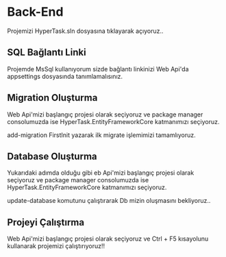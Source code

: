 # Back-End
Projemizi HyperTask.sln dosyasına tıklayarak açıyoruz..

## SQL Bağlantı Linki

Projemde MsSql kullanıyorum sizde bağlantı linkinizi Web Api'da appsettings dosyasında tanımlamalısınız.

## Migration Oluşturma

Web Api'mizi başlangıç projesi olarak seçiyoruz ve package manager consolumuzda ise HyperTask.EntityFrameworkCore katmanımızı seçiyoruz.

add-migration FirstInit yazarak ilk migrate işlemimizi tamamlıyoruz.

## Database Oluşturma

Yukarıdaki adımda olduğu gibi eb Api'mizi başlangıç projesi olarak seçiyoruz ve package manager consolumuzda ise HyperTask.EntityFrameworkCore katmanımızı seçiyoruz.

update-database komutunu çalıştırarak Db mizin oluşmasını bekliyoruz..

## Projeyi Çalıştırma 

Web Api'mizi başlangıç projesi olarak seçiyoruz ve Ctrl + F5 kısayolunu kullanarak projemizi çalıştırıyoruz!!